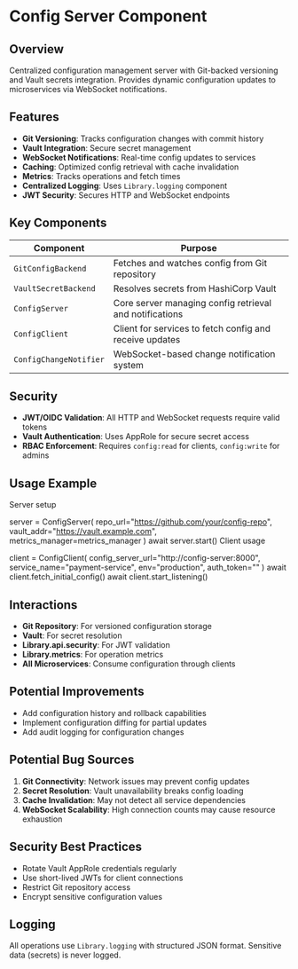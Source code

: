 # Config Server Component

## Overview

Centralized configuration management server with Git-backed versioning and Vault secrets integration. Provides dynamic configuration updates to microservices via WebSocket notifications.

## Features

- **Git Versioning**: Tracks configuration changes with commit history
- **Vault Integration**: Secure secret management
- **WebSocket Notifications**: Real-time config updates to services
- **Caching**: Optimized config retrieval with cache invalidation
- **Metrics**: Tracks operations and fetch times
- **Centralized Logging**: Uses `Library.logging` component
- **JWT Security**: Secures HTTP and WebSocket endpoints

## Key Components

| Component         | Purpose                                                                 |
|-------------------|-------------------------------------------------------------------------|
| `GitConfigBackend`| Fetches and watches config from Git repository                          |
| `VaultSecretBackend` | Resolves secrets from HashiCorp Vault                               |
| `ConfigServer`    | Core server managing config retrieval and notifications                 |
| `ConfigClient`    | Client for services to fetch config and receive updates                |
| `ConfigChangeNotifier` | WebSocket-based change notification system                      |

## Security

- **JWT/OIDC Validation**: All HTTP and WebSocket requests require valid tokens
- **Vault Authentication**: Uses AppRole for secure secret access
- **RBAC Enforcement**: Requires `config:read` for clients, `config:write` for admins

## Usage Example

Server setup

server = ConfigServer(
repo_url="https://github.com/your/config-repo",
vault_addr="https://vault.example.com",
metrics_manager=metrics_manager
)
await server.start()
Client usage

client = ConfigClient(
config_server_url="http://config-server:8000",
service_name="payment-service",
env="production",
auth_token="<JWT>"
)
await client.fetch_initial_config()
await client.start_listening()


## Interactions

- **Git Repository**: For versioned configuration storage
- **Vault**: For secret resolution
- **Library.api.security**: For JWT validation
- **Library.metrics**: For operation metrics
- **All Microservices**: Consume configuration through clients

## Potential Improvements

- Add configuration history and rollback capabilities
- Implement configuration diffing for partial updates
- Add audit logging for configuration changes

## Potential Bug Sources

1. **Git Connectivity**: Network issues may prevent config updates
2. **Secret Resolution**: Vault unavailability breaks config loading
3. **Cache Invalidation**: May not detect all service dependencies
4. **WebSocket Scalability**: High connection counts may cause resource exhaustion

## Security Best Practices

- Rotate Vault AppRole credentials regularly
- Use short-lived JWTs for client connections
- Restrict Git repository access
- Encrypt sensitive configuration values

## Logging

All operations use `Library.logging` with structured JSON format. Sensitive data (secrets) is never logged.
